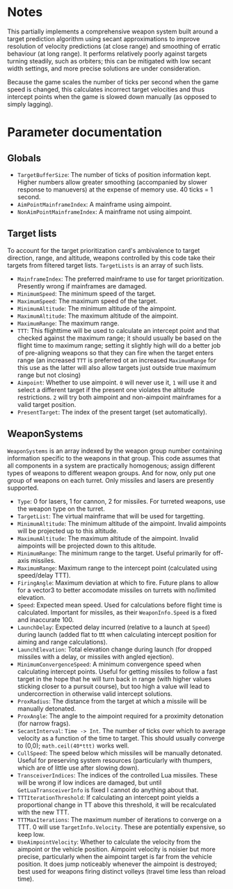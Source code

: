# Notes
This partially implements a comprehensive weapon system built around a target prediction algorithm using secant approximations to improve resolution of velocity predictions (at close range) and smoothing of erratic behaviour (at long range). It performs relatively poorly against targets turning steadily, such as orbiters; this can be mitigated with low secant width settings, and more precise solutions are under consideration.

Because the game scales the number of ticks per second when the game speed is changed, this calculates incorrect target velocities and thus intercept points when the game is slowed down manually (as opposed to simply lagging).

# Parameter documentation
## Globals
+ `TargetBufferSize`: The number of ticks of position information kept. Higher numbers allow greater smoothing (accompanied by slower response to manuevers) at the expense of memory use. 40 ticks = 1 second.
+ `AimPointMainframeIndex`: A mainframe using aimpoint.
+ `NonAimPointMainframeIndex`: A mainframe not using aimpoint.

## Target lists
To account for the target prioritization card's ambivalence to target direction, range, and altitude, weapons controlled by this code take their targets from filtered target lists. `TargetLists` is an array of such lists.
+ `MainframeIndex`: The preferred mainframe to use for target prioritization. Presently wrong if mainframes are damaged.
+ `MinimumSpeed`: The minimum speed of the target.
+ `MaximumSpeed`: The maximum speed of the target.
+ `MinimumAltitude`: The minimum altitude of the aimpoint.
+ `MaximumAltitude`: The maximum altitude of the aimpoint.
+ `MaximumRange`: The maximum range.
+ `TTT`: This flighttime will be used to calculate an intercept point and that checked against the maximum range; it should usually be based on the flight time to maximum range; setting it slightly high will do a better job of pre-aligning weapons so that they can fire when the target enters range (an increased `TTT` is preferred ot an increased `MaximumRange` for this use as the latter will also allow targets just outside true maximum range but not closing)
+ `Aimpoint`: Whether to use aimpoint. `0` will never use it, `1` will use it and select a different target if the present one violates the altitude restrictions. `2` will try both aimpoint and non-aimpoint mainframes for a valid target position.
+ `PresentTarget`: The index of the present target (set automatically).

## WeaponSystems
`WeaponSystems` is an array indexed by the weapon group number containing information specific to the weapons in that group. This code assumes that all components in a system are practically homogenous; assign different types of weapons to different weapon groups. And for now, only put one group of weapons on each turret. Only missiles and lasers are presently supported.

+ `Type`: 0 for lasers, 1 for cannon, 2 for missiles. For turreted weapons, use the weapon type on the turret.
+ `TargetList`: The virtual mainframe that will be used for targetting.
+ `MinimumAltitude`: The minimum altitude of the aimpoint. Invalid aimpoints will be projected up to this altitude.
+ `MaximumAltitude`: The maximum altitude of the aimpoint. Invalid aimpoints will be projected down to this altitude.
+ `MinimumRange`: The minimum range to the target. Useful primarily for off-axis missiles.
+ `MaximumRange`: Maximum range to the intercept point (calculated using speed/delay TTT).
+ `FiringAngle`: Maximum deviation at which to fire. Future plans to allow for a vector3 to better accomodate missiles on turrets with no/limited elevation.
+ `Speed`: Expected mean speed. Used for calculations before flight time is calculated. Important for missiles, as their `WeaponInfo.Speed` is a fixed and inaccurate 100.
+ `LaunchDelay`: Expected delay incurred (relative to a launch at `Speed`) during launch (added flat to ttt when calculating intercept position for aiming and range calculations).
+ `LaunchElevation`: Total elevation change during launch (for dropped missiles with a delay, or missiles with angled ejection).
+ `MinimumConvergenceSpeed`: A minimum convergence speed when calculating intercept points. Useful for getting missiles to follow a fast target in the hope that he will turn back in range (with higher values sticking closer to a pursuit course), but too high a value will lead to undercorrection in otherwise valid intercept solutions.
+ `ProxRadius`: The distance from the target at which a missile will be manually detonated.
+ `ProxAngle`: The angle to the aimpoint required for a proximity detonation (for narrow frags).
+ `SecantInterval`: `Time -> Int`. The number of ticks over which to average velocity as a function of the time to target. This should usually converge to (0,0); `math.ceil(40*ttt)` works well.
+ `CullSpeed`: The speed below which missiles will be manually detonated. Useful for preserving system resources (particularly with thumpers, which are of little use after slowing down).
+ `TransceiverIndices`: The indices of the controlled Lua missiles. These will be wrong if low indices are damaged, but until `GetLuaTransceiverInfo` is fixed I cannot do anything about that.
+ `TTTIterationThreshold`: If calculating an intercept point yields a proportional change in TT above this threshold, it will be recalculated with the new TTT.
+ `TTTMaxIterations`: The maximum number of iterations to converge on a TTT. 0 will use `TargetInfo.Velocity`. These are potentially expensive, so keep low.
+ `UseAimpointVelocity`: Whether to calculate the velocity from the aimpoint or the vehicle position. Aimpoint velocity is noisier but more precise, particularly when the aimpoint target is far from the vehicle position. It does jump noticeably whenever the aimpoint is destroyed; best used for weapons firing distinct volleys (travel time less than reload time).
